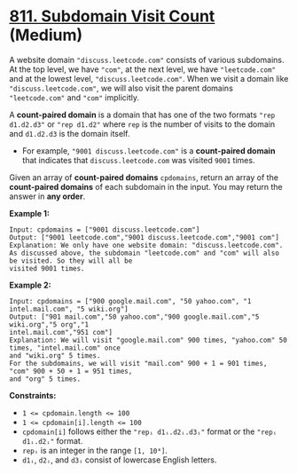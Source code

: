 # [811. Subdomain Visit Count][link] (Medium)

[link]: https://leetcode.com/problems/subdomain-visit-count/

A website domain `"discuss.leetcode.com"` consists of various subdomains. At the top level, we have
`"com"`, at the next level, we have `"leetcode.com"` and at the lowest level,
`"discuss.leetcode.com"`. When we visit a domain like `"discuss.leetcode.com"`, we will also visit
the parent domains `"leetcode.com"` and `"com"` implicitly.

A **count-paired domain** is a domain that has one of the two formats `"rep d1.d2.d3"` or `"rep
d1.d2"` where `rep` is the number of visits to the domain and `d1.d2.d3` is the domain itself.

- For example, `"9001 discuss.leetcode.com"` is a **count-paired domain** that indicates that
`discuss.leetcode.com` was visited `9001` times.

Given an array of **count-paired domains** `cpdomains`, return an array of the **count-paired
domains** of each subdomain in the input. You may return the answer in **any order**.

**Example 1:**

```
Input: cpdomains = ["9001 discuss.leetcode.com"]
Output: ["9001 leetcode.com","9001 discuss.leetcode.com","9001 com"]
Explanation: We only have one website domain: "discuss.leetcode.com".
As discussed above, the subdomain "leetcode.com" and "com" will also be visited. So they will all be
visited 9001 times.
```

**Example 2:**

```
Input: cpdomains = ["900 google.mail.com", "50 yahoo.com", "1 intel.mail.com", "5 wiki.org"]
Output: ["901 mail.com","50 yahoo.com","900 google.mail.com","5 wiki.org","5 org","1
intel.mail.com","951 com"]
Explanation: We will visit "google.mail.com" 900 times, "yahoo.com" 50 times, "intel.mail.com" once
and "wiki.org" 5 times.
For the subdomains, we will visit "mail.com" 900 + 1 = 901 times, "com" 900 + 50 + 1 = 951 times,
and "org" 5 times.
```

**Constraints:**

- `1 <= cpdomain.length <= 100`
- `1 <= cpdomain[i].length <= 100`
- `cpdomain[i]` follows either the `"repᵢ d1ᵢ.d2ᵢ.d3ᵢ"` format or the `"repᵢ d1ᵢ.d2ᵢ"` format.
- `repᵢ` is an integer in the range `[1, 10⁴]`.
- `d1ᵢ`, `d2ᵢ`, and `d3ᵢ` consist of lowercase English letters.
